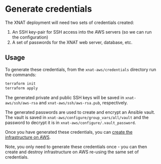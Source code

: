 # Generate credentials

The XNAT deployment will need two sets of credentials created:

1. An SSH key-pair for SSH access into the AWS servers (so we can run the
   configuration)
2. A set of passwords for the XNAT web server, database, etc.

## Usage

To generate these credentials, from the `xnat-aws/credentials` directory run the
commands:

```bash
terraform init
terraform apply
```

The generated private and public SSH keys will be saved in
`xnat-aws/ssh/aws-rsa` and `xnat-aws/ssh/aws-rsa.pub`, respectively.

The generated passwords are used to create and encrypt an Ansible vault. The
vault is saved in `xnat-aws/configure/group_vars/all/vault` and the password to
decrypt it is in `xnat-aws/configure/.vault_password`.

Once you have generated these credentials, you can
[create the infrastructure on AWS](../provision/README.md).

Note, you only need to generate these credentials once - you can then create and
destroy infrastructure on AWS re-using the same set of credentials.
